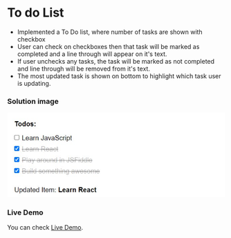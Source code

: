 # To do List

- Implemented a To Do list, where number of tasks are shown with checkbox
- User can check on checkboxes then that task will be marked as completed and a line through will appear on it's text.
- If user unchecks any tasks, the task will be marked as not completed and line through will be removed from it's text.
- The most updated task is shown on bottom to highlight which task user is updating.

### Solution image

![Solution Snap For Reference](./public/solution.jpg)

### Live Demo

You can check [Live Demo](https://jsfiddle.net/609yj1fh/83/).
